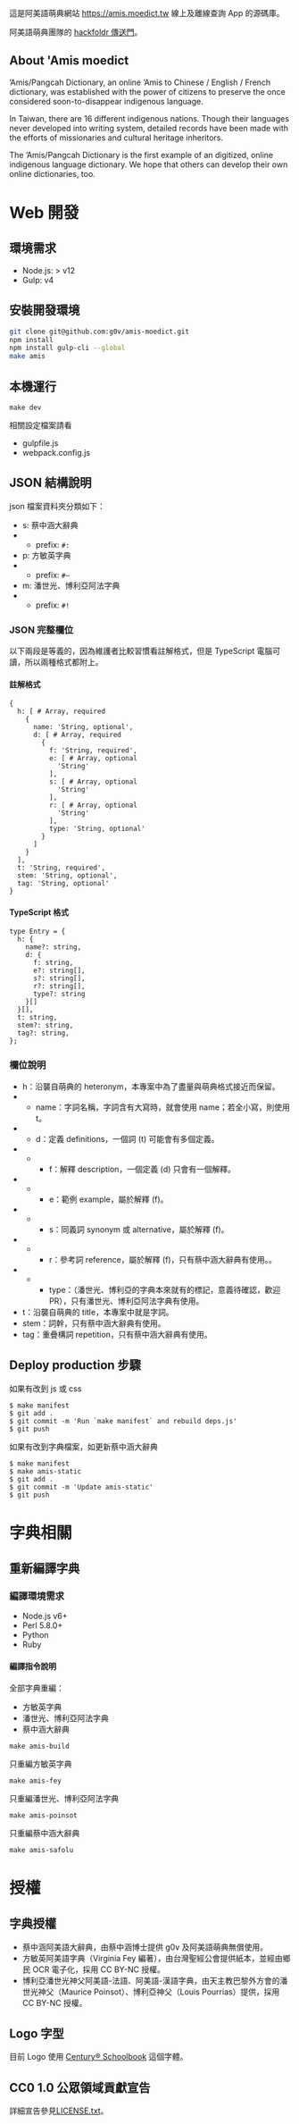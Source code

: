 這是阿美語萌典網站 <https://amis.moedict.tw> 線上及離線查詢 App 的源碼庫。

阿美語萌典團隊的 [hackfoldr 傳送門](https://beta.hackfoldr.org/11BRa7Ftnni8Q1NRdjwS378BgBz832UY4uIr-d0J0YpM)。

## About 'Amis moedict

’Amis/Pangcah Dictionary, an online ’Amis to Chinese / English / French dictionary, was established with the power of citizens to preserve the once considered soon-to-disappear indigenous language.

In Taiwan, there are 16 different indigenous nations. Though their languages never developed into writing system, detailed records have been made with the efforts of missionaries and cultural heritage inheritors.

The ’Amis/Pangcah Dictionary is the first example of an digitized, online indigenous language dictionary. We hope that others can develop their own online dictionaries, too.

# Web 開發

## 環境需求

* Node.js: > v12
* Gulp: v4

## 安裝開發環境

```sh
git clone git@github.com:g0v/amis-moedict.git
npm install
npm install gulp-cli --global
make amis
```

## 本機運行

```
make dev
```

相關設定檔案請看

* gulpfile.js
* webpack.config.js

## JSON 結構說明

json 檔案資料夾分類如下：

* s: 蔡中涵大辭典
* * prefix: `#:`
* p: 方敏英字典
* * prefix: `#~`
* m: 潘世光、博利亞阿法字典
* * prefix: `#!`

### JSON 完整欄位

以下兩段是等義的，因為維護者比較習慣看註解格式，但是 TypeScript 電腦可讀，所以兩種格式都附上。

#### 註解格式

    {
      h: [ # Array, required
        {
          name: 'String, optional',
          d: [ # Array, required
            {
              f: 'String, required',
              e: [ # Array, optional
                'String'
              ],
              s: [ # Array, optional
                'String'
              ],
              r: [ # Array, optional
                'String'
              ],
              type: 'String, optional'
            }
          ]
        }
      ],
      t: 'String, required',
      stem: 'String, optional',
      tag: 'String, optional'
    }

#### TypeScript 格式

    type Entry = {
      h: {
        name?: string,
        d: {
          f: string,
          e?: string[],
          s?: string[],
          r?: string[],
          type?: string
        }[]
      }[],
      t: string,
      stem?: string,
      tag?: string,
    };

### 欄位說明

* h：沿襲自萌典的 heteronym，本專案中為了盡量與萌典格式接近而保留。
* * name：字詞名稱，字詞含有大寫時，就會使用 name；若全小寫，則使用 t。
* * d：定義 definitions，一個詞 (t) 可能會有多個定義。
* * * f：解釋 description，一個定義 (d) 只會有一個解釋。
* * * e：範例 example，屬於解釋 (f)。
* * * s：同義詞 synonym 或 alternative，屬於解釋 (f)。
* * * r：參考詞 reference，屬於解釋 (f)，只有蔡中涵大辭典有使用。。
* * * type：（潘世光、博利亞的字典本來就有的標記，意義待確認，歡迎 PR），只有潘世光、博利亞阿法字典有使用。
* t：沿襲自萌典的 title，本專案中就是字詞。
* stem：詞幹，只有蔡中涵大辭典有使用。
* tag：重疊構詞 repetition，只有蔡中涵大辭典有使用。

## Deploy production 步驟

如果有改到 js 或 css

```
$ make manifest
$ git add .
$ git commit -m 'Run `make manifest` and rebuild deps.js'
$ git push
```

如果有改到字典檔案，如更新蔡中涵大辭典

```
$ make manifest
$ make amis-static
$ git add .
$ git commit -m 'Update amis-static'
$ git push
```

# 字典相關

## 重新編譯字典

### 編譯環境需求

* Node.js v6+
* Perl 5.8.0+
* Python
* Ruby

#### 編譯指令說明

全部字典重編：

* 方敏英字典
* 潘世光、博利亞阿法字典
* 蔡中涵大辭典

```
make amis-build
```

只重編方敏英字典

```
make amis-fey
```

只重編潘世光、博利亞阿法字典

```
make amis-poinsot
```

只重編蔡中涵大辭典

```
make amis-safolu
```

# 授權

## 字典授權

* 蔡中涵阿美語大辭典，由蔡中涵博士提供 g0v 及阿美語萌典無償使用。
* 方敏英阿美語字典（Virginia Fey 編著），由台灣聖經公會提供紙本，並經由鄉民 OCR 電子化，採用 CC BY-NC 授權。
* 博利亞潘世光神父阿美語-法語、阿美語-漢語字典，由天主教巴黎外方會的潘世光神父（Maurice Poinsot）、博利亞神父（Louis Pourrias）提供，採用 CC BY-NC 授權。


## Logo 字型

目前 Logo 使用 [Century® Schoolbook](https://www.myfonts.com/fonts/bitstream/century-schoolbook/) 這個字體。

## CC0 1.0 公眾領域貢獻宣告

詳細宣告參見[LICENSE.txt](/LICENSE.txt)。
